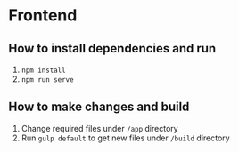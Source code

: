 # Frontend

## How to install dependencies and run
1. `npm install`
2. `npm run serve`

## How to make changes and build
1. Change required files under `/app` directory
2. Run `gulp default` to get new files under `/build` directory
